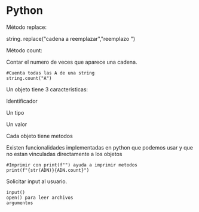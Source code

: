 # Python 

Método replace:

string. replace("cadena a reemplazar","reemplazo ")

Método count:

Contar el numero de veces que aparece una cadena.

```
#Cuenta todas las A de una string 
string.count("A")
```

Un objeto tiene 3 caracteristicas:

Identificador 

Un tipo 

Un valor 

Cada objeto tiene metodos 

Existen funcionalidades implementadas en python que podemos usar y que no estan vinculadas directamente a los objetos 

```
#Imprimir con print(f"") ayuda a imprimir metodos
print(f"{str(ADN)}{ADN.count}")
```

Solicitar input al usuario.

```
input() 
open() para leer archivos 
argumentos 
```

